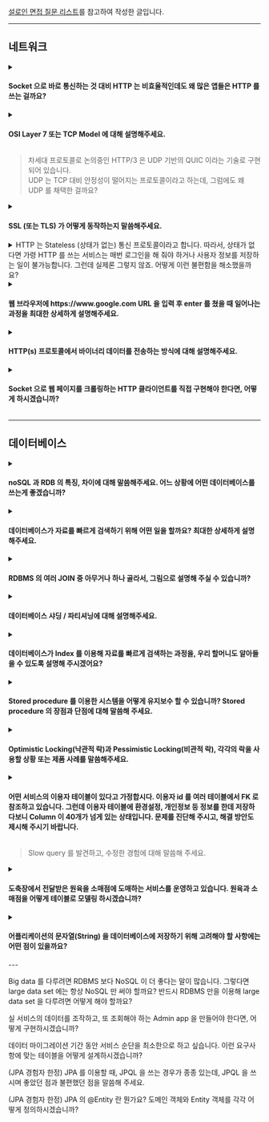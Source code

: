 [설로인 면접 질문 리스트](https://github.com/sirloin-bondaero/meatplatform/blob/master/job-description/interview-questions.adoc)를 참고하여 작성한 글입니다.

---

## 네트워크

<details>
  <summary><h4>Socket 으로 바로 통신하는 것 대비 HTTP 는 비효율적인데도 왜 많은 앱들은 HTTP 를 쓰는 걸까요?</h4></summary>

  - HTTP는 Socket 통신에 비해 상대적으로 느리고 비효율적인 방식일 수 있지만, 많은 앱에서 여전히 HTTP를 사용하는 이유는 표준화와 호환성, 그리고 개발 편의성 때문이라고 생각합니다.
  
  - HTTP는 이미 웹 생태계 전반에서 널리 사용되고 있고, 브라우저, 서버, 프록시 등과 잘 호환되며 방화벽도 대부분 통과할 수 있습니다.
  
  - 또한 RESTful API처럼 구조화된 통신이 가능하고, 다양한 라이브러리와 도구들이 잘 갖춰져 있어서 개발과 유지보수가 편리하다는 장점이 있습니다.
  
  - 반면 Socket은 실시간성과 성능 면에서 유리하지만, 복잡도나 인프라 구성 비용이 더 크기 때문에, 실시간성이 중요한 일부 서비스에만 선택적으로 사용하는 경우가 많다고 이해하고 있습니다.

  > [웹소켓 vs HTTP](../Network/웹소켓과_HTTP.md)
</details>

<details>
  <summary><h4>OSI Layer 7 또는 TCP Model 에 대해 설명해주세요.</h4></summary>
  
 -  OSI 7계층은 네트워크 통신을 추상화해서 7단계로 나눈 모델로, 각 계층이 맡은 역할을 분리함으로써 유지보수성과 확장성을 높이기 위한 구조입니다.
 
 -  하위 계층부터 보면, 물리 계층 → 데이터링크 → 네트워크 → 전송 계층까지는 데이터 전송을 위한 기반을 담당하고, 그 위의 세션, 표현, 애플리케이션 계층은 사용자와 직접적으로 연관된 데이터 처리 역할을 합니다.
 
 -  예를 들어 HTTP는 애플리케이션 계층에 해당하고, TCP는 전송 계층에 위치합니다.
 
 -  실제로는 OSI 모델보다 단순화된 TCP/IP 4계층 모델이 더 널리 쓰이는데, 이 모델에서는 애플리케이션, 전송, 인터넷, 네트워크 접근 계층으로 구분합니다.
 
 -  개념적으로는 OSI보다 간단하지만, 실제 인터넷 프로토콜 구조를 더 잘 반영하고 있어 실무에서 많이 사용됩니다.

</details>

> 차세대 프로토콜로 논의중인 HTTP/3 은 UDP 기반의 QUIC 이라는 기술로 구현되어 있습니다.   
> UDP 는 TCP 대비 안정성이 떨어지는 프로토콜이라고 하는데, 그럼에도 왜 UDP 를 채택한 걸까요?

<details>
  <summary><h4>SSL (또는 TLS) 가 어떻게 동작하는지 말씀해주세요.</h4></summary>
  
  - SSL/TLS는 클라이언트와 서버 간의 통신을 **암호화하여 보안성을 보장**하는 프로토콜입니다.
  
  - 동작 방식은 크게 **핸드셰이크 과정과 실제 데이터 전송**으로 나뉩니다.
  
  - 먼저 클라이언트가 서버에 접속하면, 서버는 **공개키와 인증서**를 전달합니다.
  
  - 클라이언트는 인증서를 검증한 뒤, 세션 키를 생성하고 **서버의 공개키로 암호화해 전송**합니다.
  
  - 서버는 자신의 **비공개키로 복호화**해 세션 키를 얻고, 이후부터는 이 **대칭키 기반으로 빠르고 안전하게 통신**을 이어갑니다.
  
  > SSL/TLS는 **비대칭키로 안전하게 세션키를 교환한 뒤, 대칭키로 효율적인 암호 통신**을 수행하는 구조

  > [HTTP와 HTTPS](../Network/HTTP와_HTTPS_동작_과정.md)
</details>

<details>
  <summary>HTTP 는 Stateless (상태가 없는) 통신 프로토콜이라고 합니다. 따라서, 상태가 없다면 가령 HTTP 를 쓰는 서비스는 매번 로그인을 해 줘야 하거나 사용자 정보를 저장하는 일이 불가능합니다. 그런데 실제론 그렇지 않죠. 어떻게 이런 불편함을 해소했을까요?</summary>
  
  - HTTP는 요청 간의 상태를 유지하지 않는 **Stateless 프로토콜**이기 때문에, 기본적으로는 사용자 정보를 기억할 수 없습니다.
  
  - 하지만 실제 서비스에서는 **세션이나 토큰 기반 인증 방식**을 활용해서 이 한계를 극복합니다.
  
  - 대표적으로는 **쿠키와 세션**을 통해 서버가 사용자 상태를 식별하거나, 최근에는 **JWT 같은 토큰 기반 인증**을 많이 사용합니다.
  
  - 사용자가 로그인하면 서버는 인증 정보를 쿠키에 담거나 토큰을 발급해서 클라이언트에 저장하고, 이후 요청마다 해당 정보를 함께 전송함으로써 **사용자 상태를 추적**할 수 있게 되는 구조입니다.
  
  - 이렇게 해서 HTTP의 무상태성을 우회하고, 마치 상태를 가진 것처럼 동작하게 만들 수 있습니다.

  > [쿠키와 세션](../Network/쿠키와_세션.md)
</details>

<details>
  <summary><h4>웹 브라우저에 https://ww<hi>w.google.com URL 을 입력 후 enter 를 쳤을 때 일어나는 과정을 최대한 상세하게 설명해주세요.</h4></summary>
  
  - 브라우저에 htt<hi>ps://ww<hi>w.google.com 을 입력하고 Enter 시, 먼저 **브라우저는 입력된 URL을 파싱**해서 프로토콜과 도메인을 확인합니다.
  
  - 이후 **DNS 서버에 요청을 보내 IP 주소를 조회**하고, 해당 IP로 **TCP 연결을 설정**한 후 **TLS 핸드셰이크를 진행**해 HTTPS 보안 연결을 맺습니다.

    > TCP 연결 설정 -> 3-way Handshake / TCP 종료 설정 -> 4-way Handshake
  
  - 연결이 완료되면 브라우저는 HTTP GET 요청을 전송하고, 서버는 이에 대한 응답으로 HTML 문서를 반환합니다.
  
  - 이후 브라우저는 HTML을 파싱하면서 **CSS, JS, 이미지 등 리소스를 비동기적으로 요청**하고, 렌더링 과정을 거쳐 사용자가 보는 페이지가 완성됩니다.
</details>

<details>
  <summary><h4>HTTP(s) 프로토콜에서 바이너리 데이터를 전송하는 방식에 대해 설명해주세요.</h4></summary>

  - HTTP(s) 프로토콜에서 바이너리 데이터를 전송할 때는 주로 Content-Type 헤더를 통해 데이터 형식을 명시하고, 바디에 바이너리 데이터를 그대로 담아 전송합니다.
  
  - 예를 들어, 이미지나 동영상은 image/png 또는 video/mp4 같은 **MIME** 타입으로 전송되고, 파일 업로드의 경우는 multipart/form-data 형식을 사용해 텍스트와 바이너리를 함께 보낼 수 있습니다.
  
    > JSON과 같은 텍스트 형식 대신, 성능을 위해 Protobuf나 MessagePack 같은 바이너리 직렬화 포맷을 사용하는 경우도 있습니다.
  
  - HTTPS를 사용할 경우 TLS를 통해 전송 구간에서의 보안도 함께 보장됩니다.
</details>

<details>
  <summary><h4>Socket 으로 웹 페이지를 크롤링하는 HTTP 클라이언트를 직접 구현해야 한다면, 어떻게 하시겠습니까?</h4></summary>

  - 소켓으로 HTTP 클라이언트를 직접 구현해야 한다면, 먼저 TCP 소켓을 열고 대상 서버의 IP와 포트 80(또는 443)에 연결합니다.
  
  - 이후 HTTP 프로토콜에 맞춰 요청 메시지, 예를 들어 GET / HTTP/1.1과 같은 형식의 요청을 수동으로 작성하고, Host 헤더 등 필수 헤더를 함께 전송합니다.
  
  - 응답은 바이트 스트림으로 수신되므로, 헤더와 바디를 구분하고 인코딩을 고려해 파싱합니다.
  
  - HTTPS의 경우에는 TLS 핸드셰이크를 직접 구현하거나 OpenSSL 같은 라이브러리를 활용해야 합니다.
</details>

---

## 데이터베이스

<details>
  <summary><h4>noSQL 과 RDB 의 특징, 차이에 대해 말씀해주세요. 어느 상황에 어떤 데이터베이스를 쓰는게 좋겠습니까?</h4></summary>

  - RDB는 스키마가 고정된 정형 데이터를 테이블 형태로 저장하며, 복잡한 JOIN과 트랜잭션 처리에 강한 ACID 특성을 가집니다.
  
  - 반면 NoSQL은 유연한 스키마 구조로 문서, 키-값, 컬럼, 그래프 형태 등 다양한 모델을 제공하며, 대용량 데이터와 분산 처리에 강점이 있습니다.
  
  - 정합성이 중요하고 데이터 구조가 명확한 경우에는 RDB를, 반대로 빠른 확장성과 유연성이 필요하거나 데이터 구조가 자주 바뀌는 경우에는 NoSQL이 더 적합합니다.
  
  - 예를 들어, 결제 시스템은 RDB가 적합하고, 실시간 로그 수집 시스템은 NoSQL이 적합합니다.
</details>

<details>
  <summary><h4>데이터베이스가 자료를 빠르게 검색하기 위해 어떤 일을 할까요? 최대한 상세하게 설명해주세요.</h4></summary>

  - 데이터베이스는 자료를 빠르게 검색하기 위해 인덱스를 사용합니다.
  
  - 인덱스는 책의 목차처럼 특정 컬럼 값을 기반으로 데이터 위치를 빠르게 찾을 수 있도록 해주는 자료구조입니다.
  
  - 대표적으로 B-Tree나 Hash 기반 인덱스를 사용하며, 이를 통해 전체 테이블을 순회하지 않고도 원하는 데이터를 빠르게 조회할 수 있습니다.
  
  - 또한 통계 정보나 쿼리 최적화 계획을 통해 효율적인 실행 경로를 선택하고, 캐시나 페이징 기법으로 디스크 I/O를 줄이는 방식도 활용합니다.

  > **B-Tree** : 정렬된 구조로 키를 저장하며, 각 노드는 여러 개의 키와 자식 노드를 가질 수 있음.   
  > 루트 노드부터 시작해서 조건에 따라 중간 노드를 따라 내려가며 탐색함.   
  > 결국 리프 노드까지 내려가면, 해당 키와 연결된 row ID 또는 실제 데이터의 위치를 반환함.   
  > 시간 복잡도는 O(log n) 수준으로, 수십만 건이 있어도 몇 번 만에 원하는 데이터에 도달 가능.
</details>

<details>
  <summary><h4>RDBMS 의 여러 JOIN 중 아무거나 하나 골라서, 그림으로 설명해 주실 수 있습니까?</h4></summary>
  
  - 대표적인 JOIN 중 하나인 **INNER JOIN**을 예로 들어 설명드리겠습니다.
  
  - INNER JOIN은 두 테이블에서 **공통된 키 값을 기준으로 일치하는 행만 결과에 포함**시키는 방식입니다.
  
  - 예를 들어, `회원 테이블`과 `주문 테이블`이 있다고 할 때, INNER JOIN을 사용하면 **주문한 이력이 있는 회원 정보만 조회**할 수 있습니다.

  ```
  회원 테이블 (A)         주문 테이블 (B)
  +----+--------+         +----+----------+
  | id | name   |         | id | user_id  |
  +----+--------+         +----+----------+
  | 1  | Alice  |         | 1  |    1     |
  | 2  | Bob    |         | 2  |    2     |
  | 3  | Carol  |         | 3  |    2     |
  +----+--------+         +----+----------+
  
  A INNER JOIN B ON A.id = B.user_id 결과:
  +--------+----------+
  | name   | user_id  |
  +--------+----------+
  | Alice  |    1     |
  | Bob    |    2     |
  | Bob    |    2     |
  +--------+----------+
  ```

  - 이렇게 공통된 ID 기준으로 일치하는 데이터만 추출되며, **양쪽에 모두 존재하는 데이터**만 포함되는 것이 INNER JOIN의 핵심입니다.
</details>

<details>
  <summary><h4>데이터베이스 샤딩 / 파티셔닝에 대해 설명해주세요.</h4></summary>
  
  - 데이터베이스 샤딩과 파티셔닝은 대용량 데이터를 효율적으로 관리하기 위한 분산 전략입니다.

  - **파티셔닝**은 하나의 데이터베이스 내에서 테이블을 수직이나 수평으로 나누는 방식입니다.
  
  - 예를 들어 날짜나 지역 기준으로 데이터를 분리해서 조회 성능을 높이고 관리 효율을 높일 수 있습니다.

  - 반면에 **샤딩**은 아예 여러 DB 서버에 데이터를 분산시키는 방식입니다.
  
  - 예를 들어 사용자 ID 기준으로 DB를 여러 서버에 나눠서 저장하면, 각 서버의 부하를 줄일 수 있고 확장성도 높아집니다.
  
  - 즉, **파티셔닝**은 내부 최적화에 가깝고, **샤딩**은 물리적으로 분산된 환경을 구성하는 개념입니다.
    
</details>

<details>
  <summary><h4>데이터베이스가 Index 를 이용해 자료를 빠르게 검색하는 과정을, 우리 할머니도 알아들을 수 있도록 설명해 주시겠어요?</h4></summary>

  - 데이터베이스에서 **인덱스**는 책의 **목차** 같은 역할을 합니다.

  - 예를 들어, 두꺼운 요리책에서 ‘된장찌개’ 레시피를 찾는다고 할 때, 책 처음부터 한 장씩 넘기면 시간이 오래 걸리잖아요?
  
  - 하지만 목차를 보면 '된장찌개: 125페이지' 이렇게 바로 찾아볼 수 있죠.

  - 데이터베이스도 마찬가지로, 인덱스를 만들어두면 모든 데이터를 하나하나 확인하지 않고도, 필요한 값이 어디에 있는지를 바로 찾아갈 수 있는 **길잡이 역할**을 합니다.

  - 그래서 인덱스를 잘 만들면 검색 속도가 훨씬 빨라지고, 성능이 좋아집니다.
    
</details>

<details>
  <summary><h4>Stored procedure 를 이용한 시스템을 어떻게 유지보수 할 수 있습니까? Stored procedure 의 장점과 단점에 대해 말씀해 주세요.</h4></summary>

  - Stored Procedure는 DB 내부에 저장된 일련의 SQL 로직으로, 복잡한 비즈니스 로직을 데이터베이스에서 직접 처리할 수 있게 해줍니다.
  
  - **장점** 으로는 네트워크 트래픽을 줄일 수 있고, 로직이 DB 가까이에 있어서 **속도가 빠르며**, 코드 재사용성도 높습니다.
  
  - 특히 동일한 작업을 반복적으로 처리할 때 유용합니다.
  
  - 하지만 **단점** 은 로직이 DB 안에 묻혀 있기 때문에 버전 관리나 협업이 어렵고, 애플리케이션과 분리되어 유지보수가 까다로울 수 있습니다.
    
</details>

<details>
  <summary><h4>Optimistic Locking(낙관적 락)과 Pessimistic Locking(비관적 락), 각각의 락을 사용할 상황 또는 제품 사례를 말씀해주세요.</h4></summary>

  - Optimistic Locking은 충돌이 자주 발생하지 않을 것으로 가정하고, 데이터를 읽을 때 잠금 없이 버전을 기록해두고, 업데이트 시점에 버전이 바뀌었는지를 확인하는 방식입니다.
  
  - 이 방식은 **동시성이 높고 읽기 작업이 많은 시스템**, 예를 들어 **SNS 피드 수정** 같은 경우에 적합합니다.
  
  - 반면 Pessimistic Locking은 데이터를 읽을 때부터 **다른 트랜잭션이 접근하지 못하도록 잠금을 거는 방식**입니다.
  
  - 충돌 가능성이 높거나 **데이터 정합성이 매우 중요한 환경**, 예를 들어 **은행 계좌 이체**나 **재고 수량 변경** 같은 경우에 주로 사용됩니다.
    
</details>

<details>
  <summary><h4>어떤 서비스의 이용자 테이블이 있다고 가정합시다. 이용자 id 를 여러 테이블에서 FK 로 참조하고 있습니다. 그런데 이용자 테이블에 환경설정, 개인정보 등 정보를 한데 저장하다보니 Column 이 40개가 넘게 있는 상태입니다. 문제를 진단해 주시고, 해결 방안도 제시해 주시기 바랍니다.</h4></summary>

  - 이용자 테이블에 40개가 넘는 컬럼이 있는 경우는 일반적으로 **정규화가 부족한 상태**라고 생각합니다.
  
  - 이는 관리 측면에서 복잡도를 높이고, 특정 컬럼만 자주 사용하는 경우에도 불필요한 I/O가 증가하는 등 성능 저하로 이어질 수 있습니다.
  
  - 또한 여러 테이블에서 FK로 참조하는 구조라면, 이 테이블의 변경이 다른 테이블에 파급효과를 줄 수 있어 유지보수성이 떨어집니다.
  
  - 해결 방안으로는, 관련된 속성들을 도메인별로 테이블을 분리하는 것이 좋습니다.
  
  - 예를 들어 환경설정, 개인정보, 보안정보 등을 별도의 테이블로 나누고 1:1 또는 1:N 관계를 통해 관리하면 유연성과 성능이 모두 향상됩니다.
  
  - 이렇게 분리하면 데이터 접근 범위가 줄어들어 쿼리 성능도 좋아지고, 변경 관리도 수월해집니다.
    
</details>

> Slow query 를 발견하고, 수정한 경험에 대해 말씀해 주세요.

<details>
  <summary><h4>도축장에서 전달받은 원육을 소매점에 도매하는 서비스를 운영하고 있습니다. 원육과 소매점을 어떻게 테이블로 모델링 하시겠습니까?</h4></summary>

  - 먼저 도축장에서 전달받은 원육에는 각각 고유한 식별자와 품목 정보, 중량, 등급, 입고일 등을 갖는 개체이기 때문에 따로 테이블로 모델링할 수 있습니다.

  - 소매점 역시 각각 상호명, 사업자번호, 주소 등의 정보를 가지므로 테이블로 구성합니다.

  - 이 두 테이블은 도매 거래를 통해 연결되므로, 중간 테이블을 만들어 각각의 테이블 ID와 공급일, 수량 등의 정보를 관리합니다.

  - 이렇게 설계하면 거래 이력도 명확히 기록되고, 하나의 원육이 여러 소매점에 분배될 수 있는 경우에도 유연하게 대응할 수 있습니다.

</details>

<details>
  <summary><h4>어플리케이션의 문자열(String) 을 데이터베이스에 저장하기 위해 고려해야 할 사항에는 어떤 점이 있을까요?</h4></summary>

  - 애플리케이션의 문자열을 데이터베이스에 저장할 때는 문자 인코딩을 가장 먼저 고려해야 합니다.
  
  - 예를 들어, 애플리케이션과 DB의 인코딩 방식이 다르면 한글이나 특수 문자가 깨질 수 있기 때문에, 보통 UTF-8로 통일하는 것이 안전합니다.
  
  - 문자열 길이 제한도 중요한데, 지나치게 긴 문자열은 저장 공간을 낭비하거나 인덱싱에 영향을 줄 수 있어 적절한 타입 선택이 필요합니다.
  
  > 예를 들어 짧은 문자열은 VARCHAR, 긴 텍스트는 TEXT 타입을 고려합니다.

  - SQL Injection 방지를 위한 입력값 검증 및 이스케이핑 처리도 고려하는 것이 좋습니다.

</details>
---



Big data 를 다루려면 RDBMS 보다 NoSQL 이 더 좋다는 말이 많습니다. 그렇다면 large data set 에는 항상 NoSQL 만 써야 할까요? 반드시 RDBMS 만을 이용해 large data set 을 다루려면 어떻게 해야 할까요?

실 서비스의 데이터를 조작하고, 또 조회해야 하는 Admin app 을 만들어야 한다면, 어떻게 구현하시겠습니까?

데이터 마이그레이션 기간 동안 서비스 순단을 최소한으로 하고 싶습니다. 이런 요구사항에 맞는 테이블을 어떻게 설계하시겠습니까?

(JPA 경험자 한정) JPA 를 이용할 때, JPQL 을 쓰는 경우가 종종 있는데, JPQL 을 쓰시며 좋았던 점과 불편했던 점을 말씀해 주세요.

(JPA 경험자 한정) JPA 의 @Entity 란 뭔가요? 도메인 객체와 Entity 객체를 각각 어떻게 정의하시겠습니까?




